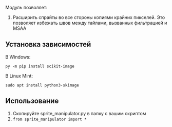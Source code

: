 Модуль позволяет:

1) Расширить спрайты во все стороны копиями крайних пикселей.
   Это позволяет избежать швов между тайлами, вызванных фильтрацией и MSAA

## Установка зависимостей

В Windows:

```
py -m pip install scikit-image
```

В Linux Mint:

```
sudo apt install python3-skimage
```

## Использование

1) Скопируйте sprite_manipulator.py в папку с вашим скриптом
2) `from sprite_manipulator import *`
